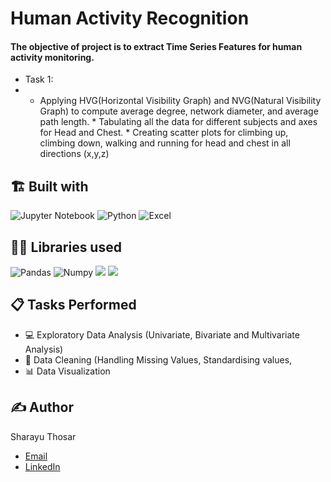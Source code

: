 # Human Activity Recognition

#### The objective of project is to extract Time Series Features for human activity monitoring. 
* Task 1: 
* * Applying HVG(Horizontal Visibility Graph) and NVG(Natural Visibility Graph) to compute average degree, network diameter, and average path length. * Tabulating all the data for different subjects and axes for Head and Chest. * Creating scatter plots for climbing up, climbing down, walking and running for head and chest in all directions (x,y,z)

## 🏗️ Built with
![Jupyter Notebook](https://img.shields.io/badge/jupyter-%23FA0F00.svg?style=for-the-badge&logo=jupyter&logoColor=white)
![Python](https://img.shields.io/badge/python-3670A0?style=for-the-badge&logo=python&logoColor=ffdd54)
![Excel](https://img.shields.io/badge/Microsoft%20Excel-217346.svg?style=for-the-badge&logo=Microsoft-Excel&logoColor=white)

## 👩‍💻 Libraries used
![Pandas](https://img.shields.io/badge/Pandas-2C2D72?style=for-the-badge&logo=pandas&logoColor=white)
![Numpy](https://img.shields.io/badge/Numpy-777BB4?style=for-the-badge&logo=numpy&logoColor=white)
![](https://img.shields.io/badge/scikitlearn-F7931E.svg?style=for-the-badge&logo=scikit-learn&logoColor=white)
![](https://img.shields.io/badge/Matplotlib-2C2D72?style=for-the-badge&logo=matplotlib&logoColor=white)

## 📋 Tasks Performed
* 💻 Exploratory Data Analysis (Univariate, Bivariate and Multivariate Analysis)
* 🧹 Data Cleaning (Handling Missing Values, Standardising values, 
* 📊 Data Visualization

## ✍️ Author
Sharayu Thosar
* [Email](mailto:sharayu.thosar@gmail.com)
* <a href="https://www.linkedin.com/in/sharayu-thosar/">LinkedIn </a>
